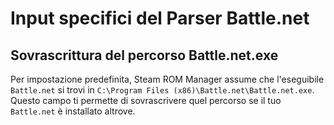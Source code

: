 # Input specifici del Parser Battle.net

## Sovrascrittura del percorso Battle.net.exe

Per impostazione predefinita, Steam ROM Manager assume che l'eseguibile `Battle.net` si trovi in `C:\Program Files (x86)\Battle.net\Battle.net.exe`. Questo campo ti permette di sovrascrivere quel percorso se il tuo `Battle.net` è installato altrove.
